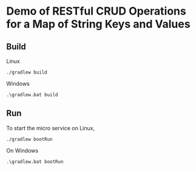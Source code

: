 # Demo of RESTful CRUD Operations for a Map of String Keys and Values

## Build

Linux

```
./gradlew build
```

Windows

```
.\gradlew.bat build
```

## Run

To start the micro service on Linux,

```
./gradlew bootRun
```

On Windows

```
.\gradlew.bat bootRun
```
